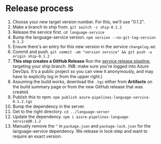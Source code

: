 # Release process

1. Choose your new target version number. For this, we'll use "0.1.2".
2. Make a branch to ship from. `git switch -c ship-0.1.2`
3. Release the service first. `cd language-service`
  1. Bump the language-service version. `npm version --no-git-tag-version 0.1.2`
  2. Ensure there's an entry for this new version in the service `changelog.md`.
  3. Commit and push. `git commit -am "version service" && git push -u origin ship-0.1.2`
  4. **This step creates a GitHub Release** Run the [service release pipeline][release-service], targeting your ship branch. (NB: make sure you're logged into Azure DevOps. It's a public project so you can view it anonymously, and may have to explicitly log in from the upper right.)
  5. Assuming the build works, download the `.tgz` either from **Artifacts** on the build summary page or from the new GitHub release that was created.
  6. Publish this to npm. `npm publish azure-pipelines-language-service-0.1.2.tgz`
4. Bump the dependency in the server.
  1. Get to the right directory. `cd ../language-server`
  2. Update the dependency. `npm i azure-pipelines-language-service@0.1.2`
  3. Manually remove the `^` in `package.json` and `package-lock.json` for the language-service dependency. We release in lock-step and want to require an exact version.


[azure-pipelines]: https://dev.azure.com/ms/azure-pipelines-vscode/_build "Azure Pipelines project"
[release-service]: https://dev.azure.com/ms/azure-pipelines-vscode/_build?definitionId=33 "Service release pipeline"

